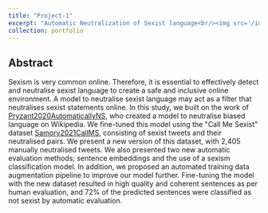 ```yaml
---
title: "Project-1"
excerpt: "Automatic Neutralization of Sexist language<br/><img src='/images/flowshabri.png'>"
collection: portfolio
---
```


## Abstract

Sexism is very common online. Therefore, it is essential to effectively detect and neutralise sexist language to create a safe and inclusive online environment. A model to neutralise sexist language may act as a filter that neutralises sexist statements online. In this study, we built on the work of [Pryzant2020AutomaticallyNS](https://www.semanticscholar.org/paper/Automatically-Neutralizing-Subjective-Bias-in-Text-Pryzant-Martinez/16981cc4ddefd3ea7655754fd83a2a8ff2203a8b), who created a model to neutralise biased language on Wikipedia. We fine-tuned this model using the "Call Me Sexist" dataset [Samory2021CallMS](https://ojs.aaai.org/index.php/ICWSM/article/view/18085), consisting of sexist tweets and their neutralised pairs. We present a new version of this dataset, with 2,405 manually neutralised tweets. We also presented two new automatic evaluation methods; sentence embeddings and the use of a sexism classification model. In addition, we proposed an automated training data augmentation pipeline to improve our model further. Fine-tuning the model with the new dataset resulted in high quality and coherent sentences as per human evaluation, and 72% of the predicted sentences were classified as not sexist by automatic evaluation. 

